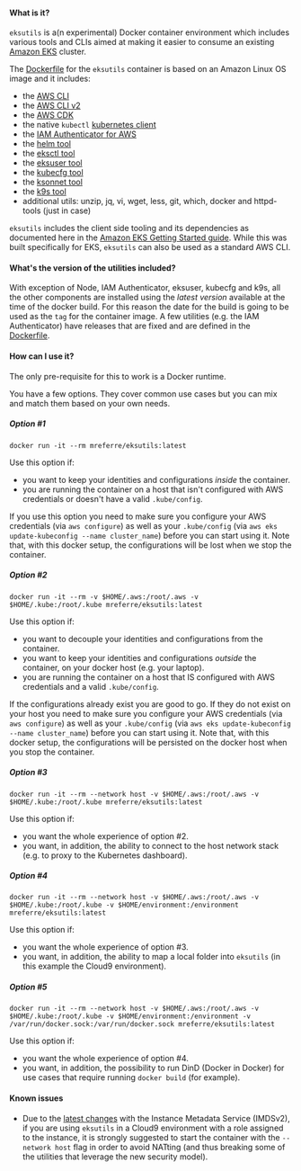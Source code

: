 #### What is it?

`eksutils` is a(n experimental) Docker container environment which includes various tools and CLIs aimed at making it easier to consume an existing [Amazon EKS](https://aws.amazon.com/eks/) cluster. 

The [Dockerfile](https://github.com/mreferre/eksutils/blob/master/Dockerfile) for the `eksutils` container is based on an Amazon Linux OS image and it includes:
- the [AWS CLI](https://aws.amazon.com/cli) 
- the [AWS CLI v2](https://docs.aws.amazon.com/cli/latest/userguide/install-cliv2.html) 
- the [AWS CDK](https://github.com/awslabs/aws-cdk)
- the native `kubectl` [kubernetes client](https://kubernetes.io/docs/tasks/tools/install-kubectl/)
- the [IAM Authenticator for AWS](https://github.com/kubernetes-sigs/aws-iam-authenticator)
- the [helm tool](https://github.com/helm/helm)
- the [eksctl tool](https://github.com/weaveworks/eksctl)
- the [eksuser tool](https://github.com/prabhatsharma/eksuser/)
- the [kubecfg tool](https://github.com/ksonnet/kubecfg)
- the [ksonnet tool](https://github.com/ksonnet/ksonnet)
- the [k9s tool](https://k9ss.io/)
- additional utils: unzip, jq, vi, wget, less, git, which, docker and httpd-tools (just in case) 

`eksutils` includes the client side tooling and its dependencies as documented here in the [Amazon EKS Getting Started guide](https://docs.aws.amazon.com/eks/latest/userguide/getting-started.html). While this was built specifically for EKS, `eksutils` can also be used as a standard AWS CLI.

#### What's the version of the utilities included?

With exception of Node, IAM Authenticator, eksuser, kubecfg and k9s, all the other components are installed using the *latest version* available at the time of the docker build. For this reason the date for the build is going to be used as the `tag` for the container image. A few utilities (e.g. the IAM Authenticator) have releases that are fixed and are defined in the [Dockerfile](https://github.com/mreferre/eksutils/blob/master/Dockerfile).

#### How can I use it?

The only pre-requisite for this to work is a Docker runtime. 

You have a few options. They cover common use cases but you can mix and match them based on your own needs.

##### Option #1

`docker run -it --rm mreferre/eksutils:latest`

Use this option if:

*  you want to keep your identities and configurations *inside* the container.
*  you are running the container on a host that isn't configured with AWS credentials or doesn't have a valid `.kube/config`. 

If you use this option you need to make sure you configure your AWS credentials (via `aws configure`) as well as your `.kube/config` (via `aws eks update-kubeconfig --name cluster_name`) before you can start using it. Note that, with this docker setup, the configurations will be lost when we stop the container.  

##### Option #2

`docker run -it --rm -v $HOME/.aws:/root/.aws -v $HOME/.kube:/root/.kube mreferre/eksutils:latest` 

Use this option if:

* you want to decouple your identities and configurations from the container. 
* you want to keep your identities and configurations *outside* the container, on your docker host (e.g. your laptop).
* you are running the container on a host that IS configured with AWS credentials and a valid `.kube/config`. 

If the configurations already exist you are good to go. If they do not exist on your host you need to make sure you configure your AWS credentials (via `aws configure`) as well as your `.kube/config` (via `aws eks update-kubeconfig --name cluster_name`) before you can start using it. Note that, with this docker setup, the configurations will be persisted on the docker host when you stop the container. 

##### Option #3

`docker run -it --rm --network host -v $HOME/.aws:/root/.aws -v $HOME/.kube:/root/.kube mreferre/eksutils:latest`

Use this option if:

* you want the whole experience of option #2. 
* you want, in addition, the ability to connect to the host network stack (e.g. to proxy to the Kubernetes dashboard).  

##### Option #4  

`docker run -it --rm --network host -v $HOME/.aws:/root/.aws -v $HOME/.kube:/root/.kube -v $HOME/environment:/environment mreferre/eksutils:latest` 

Use this option if:

* you want the whole experience of option #3. 
* you want, in addition, the ability to map a local folder into `eksutils` (in this example the Cloud9 environment).

##### Option #5  

`docker run -it --rm --network host -v $HOME/.aws:/root/.aws -v $HOME/.kube:/root/.kube -v $HOME/environment:/environment -v /var/run/docker.sock:/var/run/docker.sock mreferre/eksutils:latest` 

Use this option if:

* you want the whole experience of option #4. 
* you want, in addition, the possibility to run DinD (Docker in Docker) for use cases that require running `docker build` (for example).

#### Known issues

* Due to the [latest changes](https://aws.amazon.com/blogs/security/defense-in-depth-open-firewalls-reverse-proxies-ssrf-vulnerabilities-ec2-instance-metadata-service/) with the Instance Metadata Service (IMDSv2), if you are using `eksutils` in a Cloud9 environment with a role assigned to the instance, it is strongly suggested to start the container with the `--network host` flag in order to avoid NATting (and thus breaking some of the utilities that leverage the new security model).